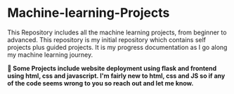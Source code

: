 # Machine-learning-Projects
This Repository includes all the machine learning projects, from beginner to advanced. This repository is my initial repository which contains self projects plus guided projects. It is my progress documentation as I go along my machine learning journey. 

**📢 Some Projects include website deployment using flask and frontend using html, css and javascript. I'm fairly new to html, css and JS so if any of the code seems wrong to you so reach out and let me know.**
